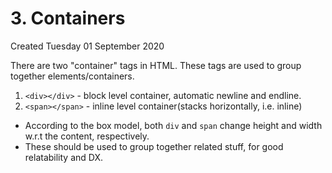 # 3. Containers
Created Tuesday 01 September 2020

There are two "container" tags in HTML. These tags are used to group together elements/containers.

1. `<div></div>` - block level container, automatic newline and endline.
2. `<span></span>` - inline level container(stacks horizontally, i.e. inline)

* According to the box model, both `div` and `span` change height and width w.r.t the content, respectively.
* These should be used to group together related stuff, for good relatability and DX.